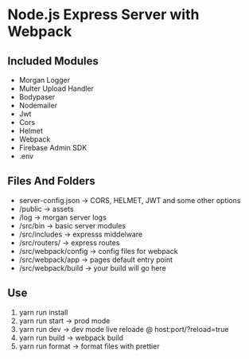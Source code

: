 # Node.js Express Server with Webpack

## Included Modules

- Morgan Logger
- Multer Upload Handler
- Bodypaser
- Nodemailer
- Jwt
- Cors
- Helmet
- Webpack
- Firebase Admin SDK
- .env

## Files And Folders

- server-config.json -> CORS, HELMET, JWT and some other options
- /public -> assets
- /log -> morgan server logs
- /src/bin -> basic server modules
- /src/includes -> expresss middelware
- /src/routers/ -> express routes
- /src/webpack/config -> config files for webpack
- /src/webpack/app -> pages default entry point
- /src/webpack/build -> your build will go here

## Use

1.  yarn run install
2.  yarn run start -> prod mode
3.  yarn run dev -> dev mode live reloade @ host:port/?reload=true
4.  yarn run build -> webpack build
5.  yarn run format -> format files with prettier
